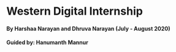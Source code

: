 # Western Digital Internship

#### By Harshaa Narayan and Dhruva Narayan (July - August 2020)
#### Guided by: Hanumanth Mannur


